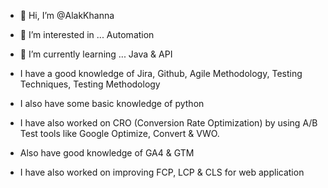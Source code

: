 - 👋 Hi, I’m @AlakKhanna
- 👀 I’m interested in ... Automation
- 🌱 I’m currently learning ... Java & API

- I have a good knowledge of Jira, Github, Agile Methodology, Testing Techniques, Testing Methodology
- I also have some basic knowledge of python
- I have also worked on CRO (Conversion Rate Optimization) by using A/B Test tools like Google Optimize, Convert & VWO.
- Also have good knowledge of GA4 & GTM
- I have also worked on improving FCP, LCP & CLS for web application

<!---
AlakKhanna/AlakKhanna is a ✨ special ✨ repository because its `README.md` (this file) appears on your GitHub profile.
You can click the Preview link to take a look at your changes.
--->
